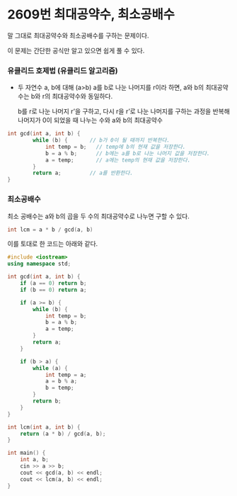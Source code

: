 # 2609번 최대공약수, 최소공배수

말 그대로 최대공약수와 최소공배수를 구하는 문제이다.

이 문제는 간단한 공식만 알고 있으면 쉽게 풀 수 있다.

### 유클리드 호제법 (유클리드 알고리즘)

- 두 자연수 a, b에 대해 (a>b) a를 b로 나눈 나머지를 r이라 하면, a와 b의 최대공약수는 b와 r의 최대공약수와 동일하다.
    
    
    b를 r로 나눈 나머지 r’을 구하고, 다시 r을 r’로 나눈 나머지를 구하는 과정을 반복해 나머지가 0이 되었을 때 나누는 수와 a와 b의 최대공약수
    

```cpp
int gcd(int a, int b) {
		while (b) {       // b가 0이 될 때까지 반복한다.
			int temp = b;   // temp에 b의 현재 값을 저장한다.
			b = a % b;      // b에는 a를 b로 나눈 나머지 값을 저장한다.
			a = temp;       // a에는 temp의 현재 값을 저장한다.
		}
		return a;         // a를 반환한다.
}
```

### 최소공배수

최소 공배수는 a와 b의 곱을 두 수의 최대공약수로 나누면 구할 수 있다.

```cpp
int lcm = a * b / gcd(a, b)
```

이를 토대로 한 코드는 아래와 같다.

```cpp
#include <iostream>
using namespace std;

int gcd(int a, int b) {
	if (a == 0) return b;
	if (b == 0) return a;

	if (a >= b) {
		while (b) {
			int temp = b;
			b = a % b;
			a = temp;
		}
		return a;
	}

	if (b > a) {
		while (a) {
			int temp = a;
			a = b % a;
			b = temp;
		}
		return b;
	}
}

int lcm(int a, int b) {
	return (a * b) / gcd(a, b);
}

int main() {
	int a, b;
	cin >> a >> b;
	cout << gcd(a, b) << endl;
	cout << lcm(a, b) << endl;
}
```